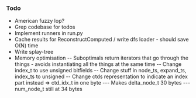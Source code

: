 ### Todo
- American fuzzy lop?
- Grep codebase for todos
- Implement runners in run.py
- Cache results for ReconstructComputed / write dfs loader - should save O(N) time
- Write splay-tree
- Memory optimisation
-- Suboptimals return iterators that go through the things - avoids instantiating all the things at the same time
-- Change index_t to use unsigned bitfields
-- Change stuff in node_ts, expand_ts, index_ts to unsigned
-- Change ctds representation to indicate an index part instead => ctd_idx_t in one byte
--- Makes delta_node_t 30 bytes
--- num_node_t still at 34 bytes

